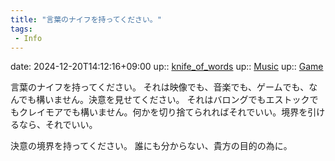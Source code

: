 ```yaml
---
title: "言葉のナイフを持ってください。"
tags:
 - Info
---
```


date: 2024-12-20T14:12:16+09:00
up:: [knife_of_words](Bar/Novel/Nacaria/KOW.md)
up:: [Music](Bar/Novel/Topics/Music.md)
up:: [Game](Bar/Novel/Topics/Game.md)

言葉のナイフを持ってください。
それは映像でも、音楽でも、ゲームでも、なんでも構いません。決意を見せてください。
それはバロングでもエストックでもクレイモアでも構いません。何かを切り捨てられればそれでいい。境界を引けるなら、それでいい。

決意の境界を持ってください。
誰にも分からない、貴方の目的の為に。